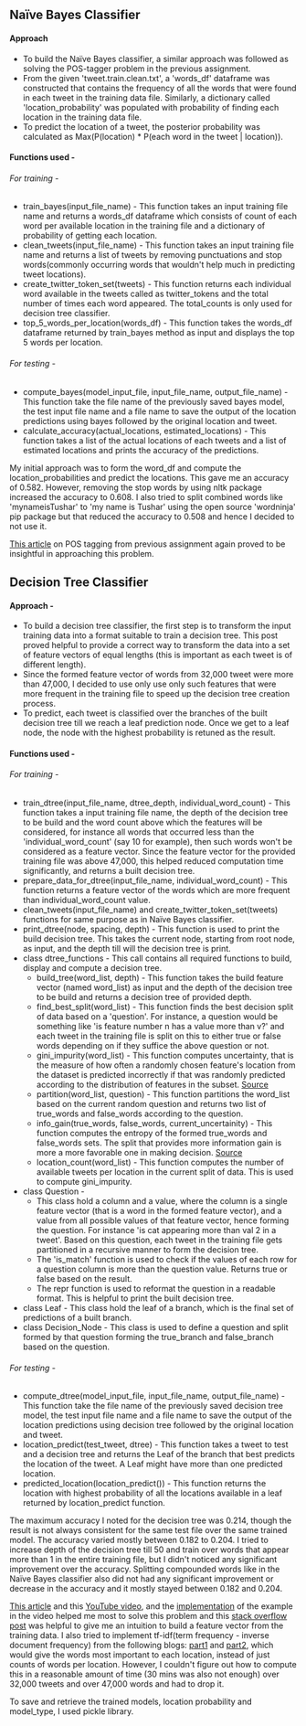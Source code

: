 ## Naïve Bayes Classifier

#### Approach

- To build the Naïve Bayes classifier, a similar approach was followed as solving the POS-tagger problem in the previous assignment. 
- From the given 'tweet.train.clean.txt', a 'words_df' dataframe was constructed that contains the frequency of all the words that were found in each tweet in the training data file. Similarly, a dictionary called 'location_probability' was populated with probability of finding each location in the training data file. 
- To predict the location of a tweet, the posterior probability was calculated as Max(P(location) * P(each word in the tweet | location)).

#### Functions used - 

###### For training - 

- train_bayes(input_file_name) - This function takes an input training file name and returns a words_df dataframe which consists of count of each word per available location in the training file and a dictionary of probability of getting each location.
- clean_tweets(input_file_name) - This function takes an input training file name and returns a list of tweets by removing punctuations and stop words(commonly occurring words that wouldn't help much in predicting tweet locations).
- create_twitter_token_set(tweets) - This function returns each individual word available in the tweets called as twitter_tokens and the total number of times each word appeared. The total_counts is only used for decision tree classifier.
- top_5_words_per_location(words_df) - This function takes the words_df dataframe returned by train_bayes method as input and displays the top 5 words per location.

###### For testing - 

- compute_bayes(model_input_file, input_file_name, output_file_name) - This function take the file name of the previously saved bayes model, the test input file name and a file name to save the output of the location predictions using bayes followed by the original location and tweet. 
- calculate_accuracy(actual_locations, estimated_locations) - This function takes a list of the actual locations of each tweets and a list of estimated locations and prints the accuracy of the predictions.

My initial approach was to form the word_df and compute the location_probabilities and predict the locations. This gave me an accuracy of 0.582. However, removing the stop words by using nltk package increased the accuracy to 0.608. I also tried to split combined words like 'mynameisTushar' to 'my name is Tushar' using the open source 'wordninja' pip package but that reduced the accuracy to 0.508 and hence I decided to not use it. 

[This article](https://www.mygreatlearning.com/blog/pos-tagging/) on POS tagging from previous assignment again proved to be insightful in approaching this problem.

## Decision Tree Classifier

#### Approach - 

- To build a decision tree classifier, the first step is to transform the input training data into a format suitable to train a decision tree. This post proved helpful to provide a correct way to transform the data into a set of feature vectors of equal lengths (this is important as each tweet is of different length). 
- Since the formed feature vector of words from 32,000 tweet were more than 47,000, I decided to use only use only such features that were more frequent in the training file to speed up the decision tree creation process.
- To predict, each tweet is classified over the branches of the built decision tree till we reach a leaf prediction node. Once we get to a leaf node, the node with the highest probability is retuned as the result.

#### Functions used - 

###### For training - 

- train_dtree(input_file_name, dtree_depth, individual_word_count) - This function takes a input training file name, the depth of the decision tree to be build and the word count above which the features will be considered, for instance all words that occurred less than the 'individual_word_count' (say 10 for example), then such words won't be considered as a feature vector. Since the feature vector for the provided training file was above 47,000, this helped reduced computation time significantly, and returns a built decision tree.
- prepare_data_for_dtree(input_file_name, individual_word_count) - This function returns a feature vector of the words which are more frequent than individual_word_count value.
- clean_tweets(input_file_name) and create_twitter_token_set(tweets) functions for same purpose as in Naïve Bayes classifier.
- print_dtree(node, spacing, depth) - This function is used to print the build decision tree. This takes the current node, starting from root node, as input, and the depth till will the decision tree is print.
- class dtree_functions - This call contains all required functions to build, display and compute a decision tree.
  - build_tree(word_list, depth) - This function takes the build feature vector (named word_list) as input and the depth of the decision tree to be build and returns a decision tree of provided depth.
  - find_best_split(word_list) - This function finds the best decision split of data based on a 'question'. For instance, a question would be something like 'is feature number n has a value more than v?' and each tweet in the training file is split on this to either true or false words depending on if they suffice the above question or not. 
  - gini_impurity(word_list) - This function computes uncertainty, that is the measure of how often a randomly chosen feature's location from the dataset is predicted incorrectly if that was randomly predicted according to the distribution of features in the subset. [Source](https://en.wikipedia.org/wiki/Decision_tree_learning#Gini_impurity) 
  - partition(word_list, question) - This function partitions the word_list based on the current random question and returns two list of true_words and false_words according to the question.
  - info_gain(true_words, false_words, current_uncertainity) - This function computes the entropy of the formed true_words and false_words sets. The split that provides more information gain is more a more favorable one in making decision. [Source](https://en.wikipedia.org/wiki/Decision_tree_learning#Information_gain)
  - location_count(word_list) - This function computes the number of available tweets per location in the current split of data. This is used to compute gini_impurity.
- class Question - 
  - This class hold a column and a value, where the column is a single feature vector (that is a word in the formed feature vector), and a value from all possible values of that feature vector, hence forming the question. For instance 'is cat appearing more than val 2 in a tweet'. Based on this question, each tweet in the training file gets partitioned in a recursive manner to form the decision tree. 
  - The 'is_match' function is used to check if the values of each row for a question column is more than the question value. Returns true or false based on the result.
  - The repr function is used to reformat the question in a readable format. This is helpful to print the built decision tree.
- class Leaf - This class hold the leaf of a branch, which is the final set of predictions of a built branch.
- class Decision_Node - This class is used to define a question and split formed by that question forming the true_branch and false_branch based on the question.

###### For testing -

- compute_dtree(model_input_file, input_file_name, output_file_name) - This function take the file name of the previously saved decision tree model, the test input file name and a file name to save the output of the location predictions using  decision tree followed by the original location and tweet. 
- location_predict(test_tweet, dtree) - This function takes a tweet to test and a decision tree and returns the Leaf of the branch that best predicts the location of the tweet. A Leaf might have more than one predicted location.
- predicted_location(location_predict()) - This function returns the location with highest probability of all the locations available in a leaf returned by location_predict function.

The maximum accuracy I noted for the decision tree was 0.214, though the result is not always consistent for the same test file over the same trained model. The accuracy varied mostly between 0.182 to 0.204. I tried to increase depth of the decision tree till 50 and train over words that appear more than 1 in the entire training file, but I didn't noticed any significant improvement over the accuracy. Splitting compounded words like in the Naïve Bayes classifier also did not had any significant improvement or decrease in the accuracy and it mostly stayed between 0.182 and 0.204.

[This article](https://medium.com/@penggongting/implementing-decision-tree-from-scratch-in-python-c732e7c69aea) and this  [YouTube video](https://www.youtube.com/watch?v=LDRbO9a6XPU), and the [implementation](https://github.com/random-forests/tutorials/blob/master/decision_tree.py) of the example in the video helped me most to solve this problem and this [stack overflow post](https://stackoverflow.com/questions/48090757/text-classification-using-decision-trees-in-python) was helpful to give me an intuition to build a feature vector from the training data. I also tried to implement tf-idf(term frequency - inverse document frequency) from the following blogs: [part1](https://blog.christianperone.com/2011/09/machine-learning-text-feature-extraction-tf-idf-part-i/) and [part2](https://blog.christianperone.com/2011/10/machine-learning-text-feature-extraction-tf-idf-part-ii/), which would give  the words most important to each location, instead of just counts of words per location. However, I couldn't figure out how to compute this in a reasonable amount of time (30 mins was also not enough) over 32,000 tweets and over 47,000 words and had to drop it.

To save and retrieve the trained models, location probability and model_type, I used pickle library.



